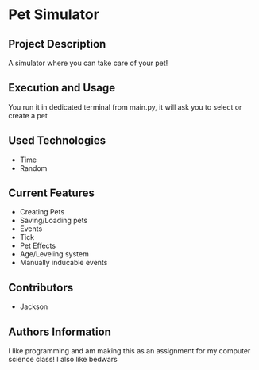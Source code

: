 # Pet Simulator

## Project Description
A simulator where you can take care of your pet!

## Execution and Usage
You run it in dedicated terminal from main.py, it will ask you to select or create a pet

## Used Technologies
+ Time
+ Random

## Current Features
+ Creating Pets
+ Saving/Loading pets
+ Events
+ Tick 
+ Pet Effects
+ Age/Leveling system
+ Manually inducable events

## Contributors
+ Jackson

## Authors Information
I like programming and am making this as an assignment for my computer science class! I also like bedwars

